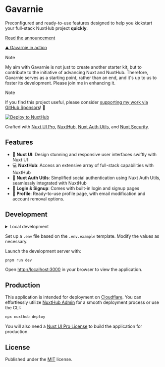 # Gavarnie

Preconfigured and ready-to-use features designed to help you kickstart your full-stack NuxtHub project **quickly**.

[Read the announcement](https://soubiran.dev/posts/introducing-gavarnie-launch-your-saas-with-nuxt-and-assurance)

[⛰️ Gavarnie in action](https://gavarnie.barbapapazes.dev)

> [!NOTE]
> My aim with Gavarnie is not just to create another starter kit, but to contribute to the initiative of advancing Nuxt and NuxtHub.
> Therefore, Gavarnie serves as a starting point, rather than an end, and it's up to us to foster its development. Please join me in enhancing it.

<!-- automd:fetch url="gh:barbapapazes/barbapapazes/main/automd/support-my-work.md" -->

> [!NOTE]
> If you find this project useful, please consider [supporting my work via GitHub Sponsors](https://github.com/sponsors/barbapapazes)! 💜

<!-- /automd -->

[![Deploy to NuxtHub](https://hub.nuxt.com/button.svg)](https://hub.nuxt.com/new?template=gavarnie)

Crafted with [Nuxt UI Pro](https://ui.nuxt.com/pro), [NuxtHub](https://hub.nuxt.com), [Nuxt Auth Utils](https://github.com/atinux/nuxt-auth-utils), and [Nuxt Security](https://nuxt.com/modules/security).

## Features

- 🎨 **Nuxt UI**: Design stunning and responsive user interfaces swiftly with Nuxt UI
- 💻 **NuxtHub**: Access an extensive array of full-stack capabilities with NuxtHub
- 🔑 **Nuxt Auth Utils**: Simplified social authentication using Nuxt Auth Utils, seamlessly integrated with NuxtHub
- 🚪 **Login & Signup**: Comes with built-in login and signup pages
- 🧑 **Profile**: Ready-to-use profile page, with email modification and account removal options.

<!-- automd:fetch url="gh:barbapapazes/barbapapazes/main/automd/development.md" -->

## Development

<details>

<summary>Local development</summary>

- Clone this repository
- Install latest LTS version of [Node.js](https://nodejs.org/en/)
- Enable [Corepack](https://github.com/nodejs/corepack) using `corepack enable`
- Install dependencies using `pnpm install`

</details>

<!-- /automd -->

Set up a `.env` file based on the `.env.example` template. Modify the values as necessary.

Launch the development server with:

```bash
pnpm run dev
```

Open [http://localhost:3000](http://localhost:3000) in your browser to view the application.

## Production

This application is intended for deployment on [Cloudflare](https://cloudflare.com). You can effortlessly utilize [NuxtHub Admin](https://hub.nuxt.com/docs/getting-started/deploy#nuxthub-admin) for a smooth deployment process or use the CLI:

```bash
npx nuxthub deploy
```

You will also need a [Nuxt UI Pro License](https://ui.nuxt.com/pro) to build the application for production.

<!-- automd:fetch url="gh:barbapapazes/barbapapazes/main/automd/license.md" -->

## License

Published under the [MIT](./LICENSE) license.

<!-- /automd -->
